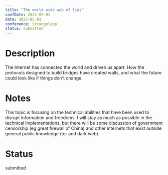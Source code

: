 ```yaml
---
title: "The world wide web of lies"
confDate: 2023-09-01
date: 2023-05-01
conference: Strangeloop
status: submitted
---
```


# Description

The Internet has connected the world and driven us apart. How the protocols designed to build bridges have created walls, and what the future could look like if things don't change.

# Notes

This topic is focusing on the technical abilities that have been used to disrupt information and freedoms. I will stay as much as possible in the technical implementations, but there will be some discussion of government censorship (eg great firewall of China) and other internets that exist outside general public knowledge (tor and dark web).

# Status

submitted
